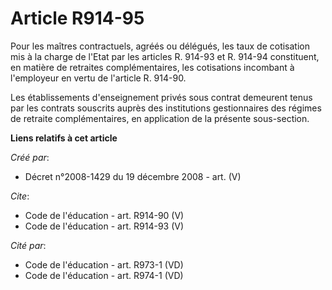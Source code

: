 # Article R914-95

Pour les maîtres contractuels, agréés ou délégués, les taux de cotisation mis à la charge de l'Etat par les articles R.
914-93 et R. 914-94 constituent, en matière de retraites complémentaires, les cotisations incombant à l'employeur en vertu de
l'article R. 914-90.

Les établissements d'enseignement privés sous contrat demeurent tenus par les contrats souscrits auprès des institutions
gestionnaires des régimes de retraite complémentaires, en application de la présente sous-section.

**Liens relatifs à cet article**

_Créé par_:

  - Décret n°2008-1429 du 19 décembre 2008 - art. (V)

_Cite_:

  - Code de l'éducation - art. R914-90 (V)
  - Code de l'éducation - art. R914-93 (V)

_Cité par_:

  - Code de l'éducation - art. R973-1 (VD)
  - Code de l'éducation - art. R974-1 (VD)
